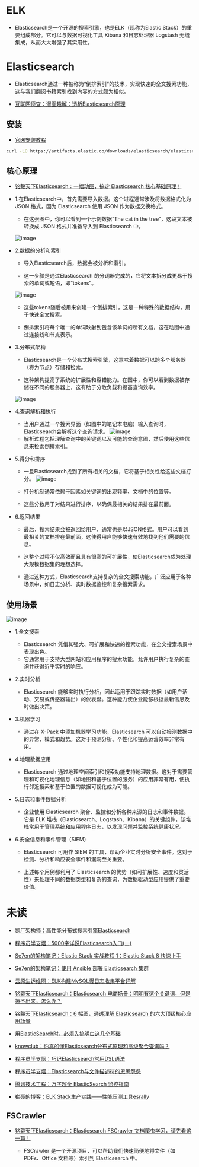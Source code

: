 # ELK

- Elasticsearch是一个开源的搜索引擎，也是ELK（现称为Elastic Stack）的重要组成部分。它可以与数据可视化工具 Kibana 和日志处理器 Logstash 无缝集成，从而大大增强了其实用性。

# Elasticsearch

- Elasticsearch通过一种被称为“倒排索引”的技术，实现快速的全文搜索功能，这与我们翻阅书籍索引找到内容的方式颇为相似。

- [互联网侦查：漫画趣解：透析Elasticsearch原理](https://mp.weixin.qq.com/s?__biz=MzI2NDY1MTA3OQ==&mid=2247484402&idx=1&sn=4bc2a0b2020e6fbf58316f94de542646&chksm=eaa82bdadddfa2ccb522df2ffbf5a29feea1383be0c689eb0c95c03d0d0d82bbbffb47f2b48b&scene=21#wechat_redirect)

## 安装

- [官网安装教程](https://www.elastic.co/guide/en/elasticsearch/reference/current/targz.html)

```sh
curl -LO https://artifacts.elastic.co/downloads/elasticsearch/elasticsearch-8.13.4-linux-x86_64.tar.gz
```

## 核心原理

- [铭毅天下Elasticsearch：一幅动图，搞定 Elasticsearch 核心基础原理！](https://mp.weixin.qq.com/s/qBKaad9NV6yD9Nr3IZkvBQ)

- 1.在Elasticsearch中，首先需要导入数据。这个过程通常涉及将数据格式化为 JSON 格式，因为 Elasticsearch 使用 JSON 作为数据交换格式。

    - 在这张图中，你可以看到一个示例数据“The cat in the tree”，这段文本被转换成 JSON 格式并准备导入到 Elasticsearch 中。

    ![image](./Pictures/elk/导入数据.avif)

- 2.数据的分析和索引

    - 导入Elasticsearch后，数据会被分析和索引。

    - 这一步骤是通过Elasticsearch 的分词器完成的，它将文本拆分成更易于搜索的单词或短语，即“tokens”。

    ![image](./Pictures/elk/数据分析和索引.avif)

    - 这些tokens随后被用来创建一个倒排索引，这是一种特殊的数据结构，用于快速全文搜索。

    - 倒排索引将每个唯一的单词映射到包含该单词的所有文档，这在动图中通过连接线和节点表示。

- 3.分布式架构

    - Elasticsearch是一个分布式搜索引擎，这意味着数据可以跨多个服务器（称为节点）存储和检索。

    - 这种架构提高了系统的扩展性和容错能力。在图中，你可以看到数据被存储在不同的服务器上，这有助于分散负载和提高查询效率。

    ![image](./Pictures/elk/分布式架构.avif)

- 4.查询解析和执行

    - 当用户通过一个搜索界面（如图中的笔记本电脑）输入查询时，Elasticsearch会解析这个查询请求。
        ![image](./Pictures/elk/查询解析和执行.avif)
    - 解析过程包括理解查询中的关键词以及可能的查询意图，然后使用这些信息来检索倒排索引。


- 5.得分和排序

    - 一旦Elasticsearch找到了所有相关的文档，它将基于相关性给这些文档打分。
        ![image](./Pictures/elk/得分和排序.avif)

    - 打分机制通常依赖于因素如关键词的出现频率、文档中的位置等。

    - 这些分数用于对结果进行排序，以确保最相关的结果排在最前面。

- 6.返回结果

    - 最后，搜索结果会被返回给用户，通常也是以JSON格式。用户可以看到最相关的文档排在最前面，这使得用户能够快速有效地找到他们需要的信息。

    - 这整个过程不仅高效而且具有很高的可扩展性，使Elasticsearch成为处理大规模数据集的理想选择。

    - 通过这种方式，Elasticsearch支持复杂的全文搜索功能，广泛应用于各种场景中，如日志分析、实时数据监控和复杂搜索需求。

## 使用场景

![image](./Pictures/elk/导入数据.avif)

- 1.全文搜索
    - Elasticsearch 凭借其强大、可扩展和快速的搜索功能，在全文搜索场景中表现出色。
    - 它通常用于支持大型网站和应用程序的搜索功能，允许用户执行复杂的查询并获得近乎实时的响应。

- 2.实时分析
    - Elasticsearch 能够实时执行分析，因此适用于跟踪实时数据（如用户活动、交易或传感器输出）的仪表盘。这种能力使企业能够根据最新信息及时做出决策。

- 3.机器学习
    - 通过在 X-Pack 中添加机器学习功能，Elasticsearch 可以自动检测数据中的异常、模式和趋势。这对于预测分析、个性化和提高运营效率非常有用。

- 4.地理数据应用
    - Elasticsearch 通过地理空间索引和搜索功能支持地理数据。这对于需要管理和可视化地理信息（如地图和基于位置的服务）的应用非常有用，使执行邻近搜索和基于位置的数据可视化成为可能。

- 5.日志和事件数据分析
    - 企业使用 Elasticsearch 聚合、监控和分析各种来源的日志和事件数据。它是 ELK 堆栈（Elasticsearch、Logstash、Kibana）的关键组件，该堆栈常用于管理系统和应用程序日志，以发现问题并监控系统健康状况。

- 6.安全信息和事件管理（SIEM）
    - Elasticsearch 可用作 SIEM 的工具，帮助企业实时分析安全事件。这对于检测、分析和响应安全事件和漏洞至关重要。

    - 上述每个用例都利用了 Elasticsearch 的优势（如可扩展性、速度和灵活性）来处理不同的数据类型和复杂的查询，为数据驱动型应用提供了重要价值。

# 未读

- [鹅厂架构师：高性能分布式搜索引擎Elasticsearch](https://zhuanlan.zhihu.com/p/698817997)

- [程序员半支烟：5000字详说Elasticsearch入门(一)](https://mp.weixin.qq.com/s/bVhZ40ddB_Ke_2kzC6GgdA)

- [Se7en的架构笔记：Elastic Stack 实战教程 1：Elastic Stack 8 快速上手](https://mp.weixin.qq.com/s/MZcO_wUTPWoOgQKIuQXXYA)

- [Se7en的架构笔记：使用 Ansible 部署 Elasticsearch 集群](https://mp.weixin.qq.com/s/nsXGJ6rZNTuunPutKo1nWQ)

- [云原生运维圈：ELK构建MySQL慢日志收集平台详解](https://mp.weixin.qq.com/s/W2l9jminOflJO28EqyNJSA)

- [铭毅天下Elasticsearch：Elasticsearch 电商场景：明明有这个关键词，但是搜不出来，怎么办？](https://mp.weixin.qq.com/s/eTHZZTQWFaxgReNpa2mNaw)

- [铭毅天下Elasticsearch：6 幅图，通透理解 Elasticsearch 的六大顶级核心应用场景](https://mp.weixin.qq.com/s/cZw1ltk2Ar5UPeX1pJfhgA)

- [用ElasticSearch时，必须先搞明白这几个基础](https://mp.weixin.qq.com/s/L8_lXuodCpObokybX6xtlw)

- [knowclub：你真的懂Elasticsearch分布式原理和高级聚合查询吗？](https://mp.weixin.qq.com/s/MfDuIVai3yc9A63f7siiXQ)

- [程序员半支烟：巧记Elasticsearch常用DSL语法](https://mp.weixin.qq.com/s/X2qjkkrN0moUVWlJHSXX8w)

- [程序员半支烟：Elasticsearch与文件描述符的恩恩怨怨](https://mp.weixin.qq.com/s/3_Pti61GppMa9CzUy9CXRg)

- [腾讯技术工程：万字超全 ElasticSearch 监控指南](https://mp.weixin.qq.com/s/mO3TkKw3U9QZe_IoLV_Y_Q)

- [崔亮的博客：ELK Stack生产实践——性能压测工具esrally](https://mp.weixin.qq.com/s/05wgfsXD5KTjwkjiCSjnpw)

## FSCrawler

- [铭毅天下Elasticsearch：Elasticsearch FSCrawler 文档爬虫学习，请先看这一篇！](https://mp.weixin.qq.com/s/5_bvwUQdqUOQj76CNu4ZAQ)

    - FSCrawler 是一个开源项目，可以帮助我们快速简便地将文件（如 PDFs、Office 文档等）索引到 Elasticsearch 中。
